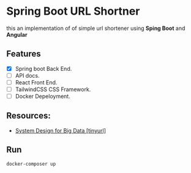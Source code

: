 # Spring Boot URL Shortner
this an implementation of of simple url shortener using **Sping Boot** and **Angular**

## Features
- [x] Spring boot Back End.
- [ ] API docs.
- [ ] React Front End.
- [ ] TailwindCSS CSS Framework.
- [ ] Docker Depeloyment.

## Resources:
- [System Design for Big Data [tinyurl]](http://n00tc0d3r.blogspot.com/)
## Run 
```bash
docker-composer up
```
